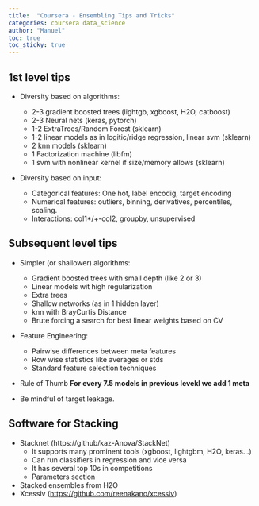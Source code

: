 ```yaml
---
title:  "Coursera - Ensembling Tips and Tricks"
categories: coursera data_science
author: "Manuel"
toc: true
toc_sticky: true
---
```


## 1st level tips

- Diversity based on algorithms:
  - 2-3 gradient boosted trees (lightgb, xgboost, H2O, catboost)
  - 2-3 Neural nets (keras, pytorch)
  - 1-2 ExtraTrees/Random Forest (sklearn)
  - 1-2 linear models as in logitic/ridge regression, linear svm (sklearn)
  - 2 knn models (sklearn)
  - 1 Factorization machine (libfm)
  - 1 svm with nonlinear kernel if size/memory allows (sklearn)

- Diversity based on input:
  - Categorical features: One hot, label encodig, target encoding
  - Numerical features: outliers, binning, derivatives, percentiles, scaling.
  - Interactions: col1*/+-col2, groupby, unsupervised

## Subsequent level tips

- Simpler (or shallower) algorithms:
  - Gradient boosted trees with small depth (like 2 or 3)
  - Linear models wit high regularization
  - Extra trees
  - Shallow networks (as in 1 hidden layer)
  - knn with BrayCurtis Distance
  - Brute forcing a search for best linear weights based on CV

- Feature Engineering:
  - Pairwise differences between meta features
  - Row wise statistics like averages or stds
  - Standard feature selection techniques

- Rule of Thumb **For every 7.5 models in previous levekl we add 1 meta**
- Be mindful of target leakage.

## Software for Stacking

- Stacknet (https://github/kaz-Anova/StackNet)
  - It supports many prominent tools (xgboost, lightgbm, H2O, keras...)
  - Can run classifiers in regression and vice versa
  - It has several top 10s in competitions
  - Parameters section
- Stacked ensembles from H2O
- Xcessiv (https://github.com/reenakano/xcessiv)
